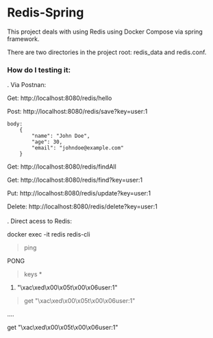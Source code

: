 # Redis-Spring
This project deals with using Redis using Docker Compose via spring framework.

There are two directories in the project root: redis_data and redis.conf.

### How do I testing it:

. Via Postnan:

Get: http://localhost:8080/redis/hello

Post: http://localhost:8080/redis/save?key=user:1

    body: 
    	{
  			"name": "John Doe",
  			"age": 30,
  			"email": "johndoe@example.com"
		}

Get: http://localhost:8080/redis/findAll

Get: http://localhost:8080/redis/find?key=user:1

Put: http://localhost:8080/redis/update?key=user:1

Delete: http://localhost:8080/redis/delete?key=user:1
\
\
. Direct acess to Redis:

docker exec -it redis redis-cli

> ping

PONG

> keys *

1) "\xac\xed\x00\x05t\x00\x06user:1"

>get "\xac\xed\x00\x05t\x00\x06user:1"

....

get "\xac\xed\x00\x05t\x00\x06user:1"
